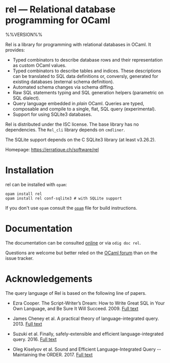 rel — Relational database programming for OCaml
===============================================
%%VERSION%%

Rel is a library for programming with relational databases in OCaml.
It provides:

- Typed combinators to describe database rows and their representation
  as custom OCaml values.
- Typed combinators to describe tables and indices. These descriptions
  can be translated to SQL data definitions or, conversly, generated for
  existing databases (external schema definition).
- Automated schema changes via schema diffing.
- Raw SQL statements typing and SQL generation helpers (parametric on SQL
  dialect).
- Query language embedded in *plain* OCaml. Queries are typed,
  composable and compile to a single, flat, SQL query (experimental).
- Support for using SQLite3 databases.

Rel is distributed under the ISC license. The base library has no
dependencies. The `Rel_cli` library depends on `cmdliner`. 

The SQLite support depends on the C SQLite3 library (at least
v3.26.2).

Homepage: https://erratique.ch/software/rel

# Installation

rel can be installed with `opam`:

    opam install rel
    opam install rel conf-sqlite3 # with SQLite support

If you don't use `opam` consult the [`opam`](opam) file for build
instructions.

# Documentation

The documentation can be consulted [online][doc] or via `odig doc rel`.

Questions are welcome but better reled on the [OCaml forum][ocaml-forum] 
than on the issue tracker.

[doc]: https://erratique.ch/software/rel/doc
[ocaml-forum]: https://discuss.ocaml.org/

# Acknowledgements

The query language of Rel is based on the following line of papers.

* Ezra Cooper. The Script-Writer’s Dream: How to Write Great SQL in Your 
  Own Language, and Be Sure It Will Succeed. 2009.
  [Full text](https://doi.org/10.1007/978-3-642-03793-1_3)
  
* James Cheney et al. A practical theory of language-integrated query. 2013.
  [Full text](https://doi.org/10.1145/2544174.2500586)

* Suzuki et al. Finally, safely-extensible and efficient language-integrated 
  query. 2016.
  [Full text](https://doi.org/10.1145/2847538.2847542)
  
* Oleg Kiselyov et al. Sound and Efficient Language-Integrated Query -- 
  Maintaining the ORDER. 2017.
  [Full text](https://doi.org/10.1007/978-3-319-71237-6_18)
